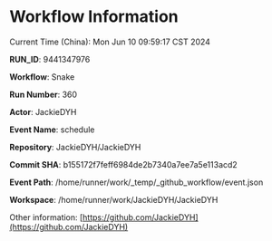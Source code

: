 # Workflow Information

Current Time (China): Mon Jun 10 09:59:17 CST 2024  

**RUN_ID**: 9441347976  

**Workflow**: Snake  

**Run Number**: 360  

**Actor**: JackieDYH  

**Event Name**: schedule  

**Repository**: JackieDYH/JackieDYH  

**Commit SHA**: b155172f7feff6984de2b7340a7ee7a5e113acd2  

**Event Path**: /home/runner/work/_temp/_github_workflow/event.json  

**Workspace**: /home/runner/work/JackieDYH/JackieDYH  

Other information: [https://github.com/JackieDYH](https://github.com/JackieDYH)
